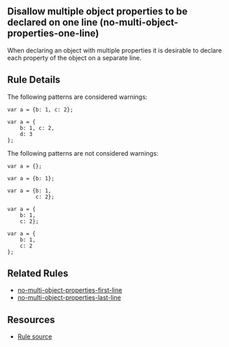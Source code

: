 ## Disallow multiple object properties to be declared on one line (no-multi-object-properties-one-line)
When declaring an object with multiple properties it is desirable to declare each property of the object on a separate line.

## Rule Details


The following patterns are considered warnings:
```
var a = {b: 1, c: 2};

var a = {
    b: 1, c: 2,
    d: 3
};
```


The following patterns are not considered warnings:
```
var a = {};

var a = {b: 1};

var a = {b: 1,
         c: 2};

var a = {
    b: 1,
    c: 2};

var a = {
    b: 1,
    c: 2
};
```

## Related Rules
- [no-multi-object-properties-first-line](https://github.com/davidwaterston/eslint-rules/blob/master/no-multi-object-properties-first-line.md)
- [no-multi-object-properties-last-line](https://github.com/davidwaterston/eslint-rules/blob/master/no-multi-object-properties-last-line.md)

## Resources
 - [Rule source](https://github.com/davidwaterston/eslint-rules/blob/master/no-multi-object-properties-one-line.js)
